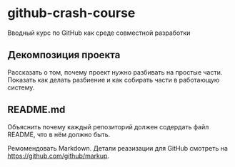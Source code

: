 # github-crash-course

Вводный курс по GitHub как среде совместной разработки

## Декомпозиция проекта

Рассказать о том, почему проект нужно разбивать на простые части. Показать как делать
разбиение и как собирать части в работающую систему.

## README.md

Объяснить почему каждый репозиторий должен содердать файл README, что в нём должно быть.

Ремомендовать Markdown. Детали реазизации для GitHub смотреть на https://github.com/github/markup.
